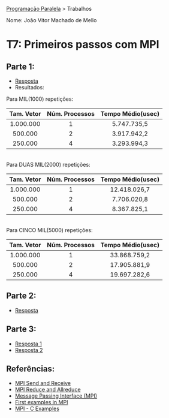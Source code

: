 [Programação Paralela](https://github.com/AndreaInfUFSM/elc139-2018a) > Trabalhos

Nome: João Vitor Machado de Mello

# T7: Primeiros passos com MPI

## Parte 1:
- [Resposta](respostas/mpi_dotprod.c)
- Resultados:

Para MIL(1000) repetições:<br>

| Tam. Vetor | Núm. Processos | Tempo Médio(usec) |
|:---------------:|:------------:|:-----------------:|
| 1.000.000         | 1            | 5.747.735,5         |
| 500.000          | 2            | 3.917.942,2        |
| 250.000          | 4            | 3.293.994,3         |

   <br>Para DUAS MIL(2000) repetições:<br>
   
| Tam. Vetor | Núm. Processos | Tempo Médio(usec) |
|:---------------:|:------------:|:-----------------:|
| 1.000.000         | 1            | 12.418.026,7        |
| 500.000          | 2            | 7.706.020,8         |
| 250.000          | 4            | 8.367.825,1         |

   <br>Para CINCO MIL(5000) repetições:<br>
   
| Tam. Vetor | Núm. Processos |  Tempo Médio(usec) |
|:---------------:|:------------:|:------------------:|
| 1.000.000         | 1            | 33.868.759,2         |
| 500.000          | 2            | 17.905.881,9         |
| 250.000          | 4            | 19.697.282,6         |

## Parte 2:
- [Resposta](respostas/mpi_pipeline.c)

## Parte 3:
- [Resposta 1](respostas/mpi_corrigido1.c)
- [Resposta 2](respostas/mpi_corrigido2.c)

## Referências:
- [MPI Send and Receive](http://mpitutorial.com/tutorials/mpi-send-and-receive/)
- [MPI Reduce and Allreduce](http://mpitutorial.com/tutorials/mpi-reduce-and-allreduce/)
- [Message Passing Interface (MPI)](https://computing.llnl.gov/tutorials/mpi/)
- [First examples in MPI](http://hamilton.nuigalway.ie/teaching/AOS/NINE/mpi-first-examples.html)
- [MPI - C Examples](http://people.sc.fsu.edu/~jburkardt/c_src/mpi/mpi.html)
